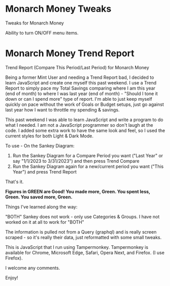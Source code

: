 # Monarch Money Tweaks
Tweaks for Monarch Money

Ability to turn ON/OFF menu items.


# Monarch Money Trend Report
Trend Report (Compare This Period/Last Period) for Monarch Money


Being a former Mint User and needing a Trend Report bad, I decided to learn JavaScript and create one myself this past weekend. I use a Trend Report to simply pace my Total Savings comparing where I am this year (end of month) to where I was last year (end of month) - "Should I tone it down or can I spend more" type of report. I'm able to just keep myself quickly on pace without the work of Goals or Budget setups, just go against last year how I want to throttle my spending & savings.

This past weekend I was able to learn JavaScript and write a program to do what I needed. I am not a JavaScript programmer so don't laugh at the code. I added some extra work to have the same look and feel, so I used the current styles for both Light & Dark Mode.

To use - On the Sankey Diagram:

1. Run the Sankey Diagram for a Compare Period you want ("Last Year" or say "1/1/2023 to 3/31/2023") and then press Trend Compare
2. Run the Sankey Diagram again for a new/current period you want ("This Year") and press Trend Report

That's it.

**Figures in GREEN are Good!   You made more, Green.  You spent less, Green.  You saved more, Green.**

Things I've learned along the way:

"BOTH" Sankey does not work - only use Categories & Groups. I have not worked on it at all to work for "BOTH"

The information is pulled not from a Query (graphql) and is really screen scraped - so it's really their data, just reformatted with some small tweaks. 

This is JavaScript that I run using Tampermonkey.  Tampermonkey is available for Chrome, Microsoft Edge, Safari, Opera Next, and Firefox. (I use Firefox).

I welcome any comments.

Enjoy!
